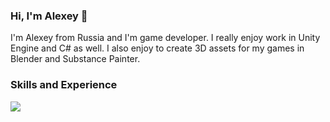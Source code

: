 ### Hi, I'm Alexey 👋

I'm Alexey from Russia and I'm game developer. I really enjoy work in Unity Engine and C# as well. I also enjoy to create 3D assets for my games in Blender and Substance Painter.

### Skills and Experience
<!--:fire:Unity Engine 
<br>:desktop_computer:C#
<br>:bulb:3D modeling and animations-->

<p align="left">
    <img src="https://skillicons.dev/icons?i=git,unity,cs,ps,blender,idea,visualstudio,linux, bash" />
</p>

<!--![Alexey's GitHub stats](https://github-readme-stats.vercel.app/api?username=leprecode&theme=dark&show_icons=true)-->



